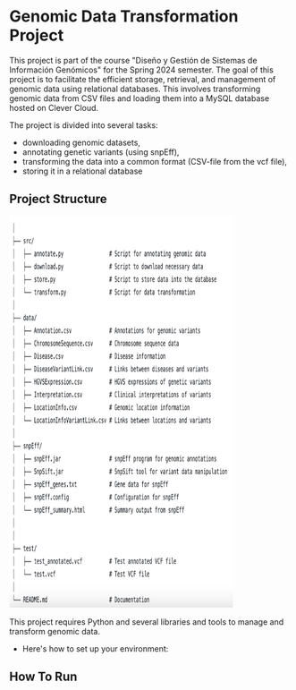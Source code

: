 # Genomic Data Transformation Project
This project is part of the course "Diseño y Gestión de Sistemas de Información Genómicos" for the Spring 2024 semester. 
The goal of this project is to facilitate the efficient storage, retrieval, and management of genomic data using relational databases.
This involves transforming genomic data from CSV files and loading them into a MySQL database hosted on Clever Cloud.

The project is divided into several tasks: 
  - downloading genomic datasets,
  - annotating genetic variants (using snpEff),
  - transforming the data into a common format (CSV-file from the vcf file), 
  - storing it in a relational database 



## Project Structure


<img src="/Screenshot 2024-05-05 at 10.43.49.png" alt="Project structure" width="400" height="700">



This project requires Python and several libraries and tools to manage and transform genomic data. 
- Here's how to set up your environment:

## How To Run
